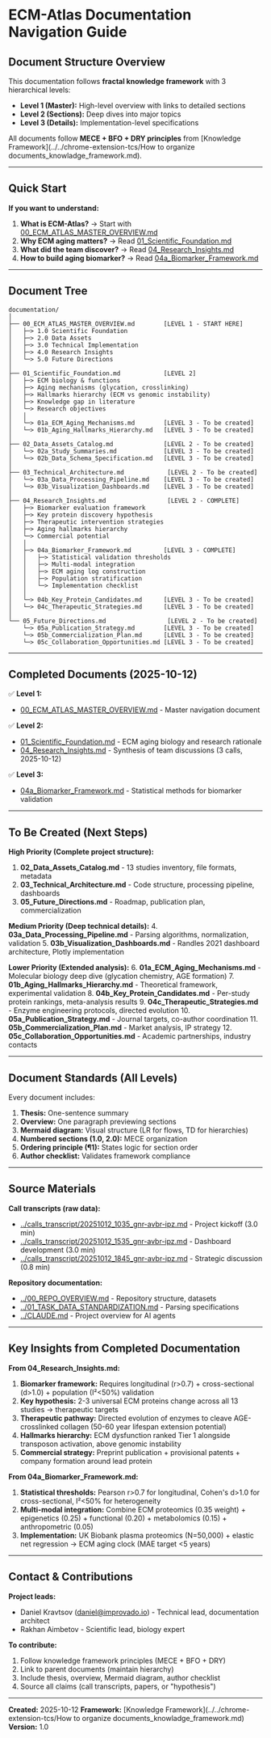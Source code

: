 # ECM-Atlas Documentation Navigation Guide

## Document Structure Overview

This documentation follows **fractal knowledge framework** with 3 hierarchical levels:
- **Level 1 (Master):** High-level overview with links to detailed sections
- **Level 2 (Sections):** Deep dives into major topics
- **Level 3 (Details):** Implementation-level specifications

All documents follow **MECE + BFO + DRY principles** from [Knowledge Framework](../../chrome-extension-tcs/How to organize documents_knowladge_framework.md).

---

## Quick Start

**If you want to understand:**
1. **What is ECM-Atlas?** → Start with [00_ECM_ATLAS_MASTER_OVERVIEW.md](./00_ECM_ATLAS_MASTER_OVERVIEW.md)
2. **Why ECM aging matters?** → Read [01_Scientific_Foundation.md](./01_Scientific_Foundation.md)
3. **What did the team discover?** → Read [04_Research_Insights.md](./04_Research_Insights.md)
4. **How to build aging biomarker?** → Read [04a_Biomarker_Framework.md](./04a_Biomarker_Framework.md)

---

## Document Tree

```
documentation/
│
├── 00_ECM_ATLAS_MASTER_OVERVIEW.md        [LEVEL 1 - START HERE]
│   ├─> 1.0 Scientific Foundation
│   ├─> 2.0 Data Assets
│   ├─> 3.0 Technical Implementation
│   ├─> 4.0 Research Insights
│   └─> 5.0 Future Directions
│
├── 01_Scientific_Foundation.md            [LEVEL 2]
│   ├─> ECM biology & functions
│   ├─> Aging mechanisms (glycation, crosslinking)
│   ├─> Hallmarks hierarchy (ECM vs genomic instability)
│   ├─> Knowledge gap in literature
│   └─> Research objectives
│   │
│   └─> 01a_ECM_Aging_Mechanisms.md        [LEVEL 3 - To be created]
│   └─> 01b_Aging_Hallmarks_Hierarchy.md   [LEVEL 3 - To be created]
│
├── 02_Data_Assets_Catalog.md              [LEVEL 2 - To be created]
│   └─> 02a_Study_Summaries.md             [LEVEL 3 - To be created]
│   └─> 02b_Data_Schema_Specification.md   [LEVEL 3 - To be created]
│
├── 03_Technical_Architecture.md            [LEVEL 2 - To be created]
│   └─> 03a_Data_Processing_Pipeline.md    [LEVEL 3 - To be created]
│   └─> 03b_Visualization_Dashboards.md    [LEVEL 3 - To be created]
│
├── 04_Research_Insights.md                 [LEVEL 2 - COMPLETE]
│   ├─> Biomarker evaluation framework
│   ├─> Key protein discovery hypothesis
│   ├─> Therapeutic intervention strategies
│   ├─> Aging hallmarks hierarchy
│   └─> Commercial potential
│   │
│   ├─> 04a_Biomarker_Framework.md         [LEVEL 3 - COMPLETE]
│   │   ├─> Statistical validation thresholds
│   │   ├─> Multi-modal integration
│   │   ├─> ECM aging log construction
│   │   ├─> Population stratification
│   │   └─> Implementation checklist
│   │
│   └─> 04b_Key_Protein_Candidates.md      [LEVEL 3 - To be created]
│   └─> 04c_Therapeutic_Strategies.md      [LEVEL 3 - To be created]
│
└── 05_Future_Directions.md                 [LEVEL 2 - To be created]
    └─> 05a_Publication_Strategy.md        [LEVEL 3 - To be created]
    └─> 05b_Commercialization_Plan.md      [LEVEL 3 - To be created]
    └─> 05c_Collaboration_Opportunities.md [LEVEL 3 - To be created]
```

---

## Completed Documents (2025-10-12)

✅ **Level 1:**
- [00_ECM_ATLAS_MASTER_OVERVIEW.md](./00_ECM_ATLAS_MASTER_OVERVIEW.md) - Master navigation document

✅ **Level 2:**
- [01_Scientific_Foundation.md](./01_Scientific_Foundation.md) - ECM aging biology and research rationale
- [04_Research_Insights.md](./04_Research_Insights.md) - Synthesis of team discussions (3 calls, 2025-10-12)

✅ **Level 3:**
- [04a_Biomarker_Framework.md](./04a_Biomarker_Framework.md) - Statistical methods for biomarker validation

---

## To Be Created (Next Steps)

**High Priority (Complete project structure):**
1. **02_Data_Assets_Catalog.md** - 13 studies inventory, file formats, metadata
2. **03_Technical_Architecture.md** - Code structure, processing pipeline, dashboards
3. **05_Future_Directions.md** - Roadmap, publication plan, commercialization

**Medium Priority (Deep technical details):**
4. **03a_Data_Processing_Pipeline.md** - Parsing algorithms, normalization, validation
5. **03b_Visualization_Dashboards.md** - Randles 2021 dashboard architecture, Plotly implementation

**Lower Priority (Extended analysis):**
6. **01a_ECM_Aging_Mechanisms.md** - Molecular biology deep dive (glycation chemistry, AGE formation)
7. **01b_Aging_Hallmarks_Hierarchy.md** - Theoretical framework, experimental validation
8. **04b_Key_Protein_Candidates.md** - Per-study protein rankings, meta-analysis results
9. **04c_Therapeutic_Strategies.md** - Enzyme engineering protocols, directed evolution
10. **05a_Publication_Strategy.md** - Journal targets, co-author coordination
11. **05b_Commercialization_Plan.md** - Market analysis, IP strategy
12. **05c_Collaboration_Opportunities.md** - Academic partnerships, industry contacts

---

## Document Standards (All Levels)

Every document includes:
1. **Thesis:** One-sentence summary
2. **Overview:** One paragraph previewing sections
3. **Mermaid diagram:** Visual structure (LR for flows, TD for hierarchies)
4. **Numbered sections (1.0, 2.0):** MECE organization
5. **Ordering principle (¶1):** States logic for section order
6. **Author checklist:** Validates framework compliance

---

## Source Materials

**Call transcripts (raw data):**
- [../calls_transcript/20251012_1035_gnr-avbr-ipz.md](../calls_transcript/20251012_1035_gnr-avbr-ipz.md) - Project kickoff (3.0 min)
- [../calls_transcript/20251012_1535_gnr-avbr-ipz.md](../calls_transcript/20251012_1535_gnr-avbr-ipz.md) - Dashboard development (3.0 min)
- [../calls_transcript/20251012_1845_gnr-avbr-ipz.md](../calls_transcript/20251012_1845_gnr-avbr-ipz.md) - Strategic discussion (0.8 min)

**Repository documentation:**
- [../00_REPO_OVERVIEW.md](../00_REPO_OVERVIEW.md) - Repository structure, datasets
- [../01_TASK_DATA_STANDARDIZATION.md](../01_TASK_DATA_STANDARDIZATION.md) - Parsing specifications
- [../CLAUDE.md](../CLAUDE.md) - Project overview for AI agents

---

## Key Insights from Completed Documentation

**From 04_Research_Insights.md:**
1. **Biomarker framework:** Requires longitudinal (r>0.7) + cross-sectional (d>1.0) + population (I²<50%) validation
2. **Key hypothesis:** 2-3 universal ECM proteins change across all 13 studies → therapeutic targets
3. **Therapeutic pathway:** Directed evolution of enzymes to cleave AGE-crosslinked collagen (50-60 year lifespan extension potential)
4. **Hallmarks hierarchy:** ECM dysfunction ranked Tier 1 alongside transposon activation, above genomic instability
5. **Commercial strategy:** Preprint publication + provisional patents + company formation around lead protein

**From 04a_Biomarker_Framework.md:**
1. **Statistical thresholds:** Pearson r>0.7 for longitudinal, Cohen's d>1.0 for cross-sectional, I²<50% for heterogeneity
2. **Multi-modal integration:** Combine ECM proteomics (0.35 weight) + epigenetics (0.25) + functional (0.20) + metabolomics (0.15) + anthropometric (0.05)
3. **Implementation:** UK Biobank plasma proteomics (N=50,000) + elastic net regression → ECM aging clock (MAE target <5 years)

---

## Contact & Contributions

**Project leads:**
- Daniel Kravtsov (daniel@improvado.io) - Technical lead, documentation architect
- Rakhan Aimbetov - Scientific lead, biology expert

**To contribute:**
1. Follow knowledge framework principles (MECE + BFO + DRY)
2. Link to parent documents (maintain hierarchy)
3. Include thesis, overview, Mermaid diagram, author checklist
4. Source all claims (call transcripts, papers, or "hypothesis")

---

**Created:** 2025-10-12
**Framework:** [Knowledge Framework](../../chrome-extension-tcs/How to organize documents_knowladge_framework.md)
**Version:** 1.0
